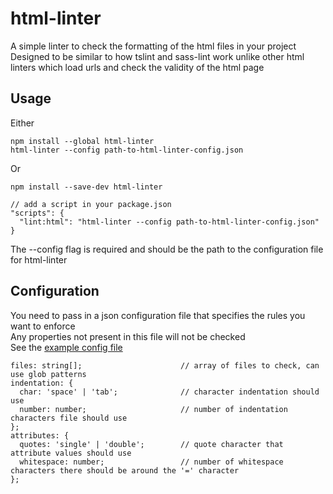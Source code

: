 # html-linter
A simple linter to check the formatting of the html files in your project  
Designed to be similar to how tslint and sass-lint work unlike other html linters which load urls and check the validity of the html page

## Usage
Either
```
npm install --global html-linter
html-linter --config path-to-html-linter-config.json
```
Or
```
npm install --save-dev html-linter

// add a script in your package.json
"scripts": {
  "lint:html": "html-linter --config path-to-html-linter-config.json"
}
```
The --config flag is required and should be the path to the configuration file for html-linter


## Configuration
You need to pass in a json configuration file that specifies the rules you want to enforce  
Any properties not present in this file will not be checked  
See the [example config file](https://github.com/chinchiheather/html-linter/blob/master/html-linter.json)  

```
files: string[];                      // array of files to check, can use glob patterns
indentation: {
  char: 'space' | 'tab';              // character indentation should use
  number: number;                     // number of indentation characters file should use
};
attributes: {
  quotes: 'single' | 'double';        // quote character that attribute values should use
  whitespace: number;                 // number of whitespace characters there should be around the '=' character
};
```
